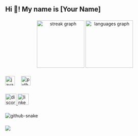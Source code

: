 <h2 align="left">Hi 👋! My name is [Your Name]</h2>

###

<div align="center">
  <img src="https://streak-stats.demolab.com?user=[your-username]&locale=en&mode=daily&theme=dark&hide_border=true&border_radius=8" height="150" alt="streak graph"  />
  <img src="https://github-readme-stats.vercel.app/api/top-langs?username=[your-username]&locale=en&hide_title=false&layout=compact&card_width=320&langs_count=5&theme=dark&hide_border=true" height="150" alt="languages graph"  />
</div>

###

<!-- Add your technology icons here -->
<div align="left">
  <img src="https://cdn.jsdelivr.net/gh/devicons/devicon/icons/javascript/javascript-original.svg" width="30" height="30" alt="javascript logo"  />
  <img width="12" />
  <img src="https://cdn.jsdelivr.net/gh/devicons/devicon/icons/python/python-original.svg" height="30" width="30" alt="python logo"  />
  <!-- Add more technologies you use -->
</div>

###

<!-- Add your social media links -->
<div align="left">
  <a href="[your-discord]" target="_blank">
    <img src="https://img.shields.io/static/v1?message=Discord&logo=discord&label=&color=7289DA&logoColor=white&labelColor=&style=for-the-badge" height="35" alt="discord logo"  />
  </a>
  <a href="[your-linkedin]" target="_blank">
    <img src="https://img.shields.io/static/v1?message=LinkedIn&logo=linkedin&label=&color=0077B5&logoColor=white&labelColor=&style=for-the-badge" height="35" alt="linkedin logo"  />
  </a>
  <!-- Add more social media -->
</div>

###

<!-- This is where your animated graphics will appear -->
<picture>
  <source media="(prefers-color-scheme: dark)" srcset="https://raw.githubusercontent.com/[your-username]/[your-username]/output/snake.svg">
  <source media="(prefers-color-scheme: light)" srcset="https://raw.githubusercontent.com/[your-username]/[your-username]/output/snake.svg">
  <img alt="github-snake" src="https://raw.githubusercontent.com/[your-username]/[your-username]/output/snake.svg">
</picture>

###

<div align="left">
  <img src="https://visitor-badge.laobi.icu/badge?page_id=[your-username].[your-username]&left_color=darkcyan&right_color=darkcyan"  />
</div>
